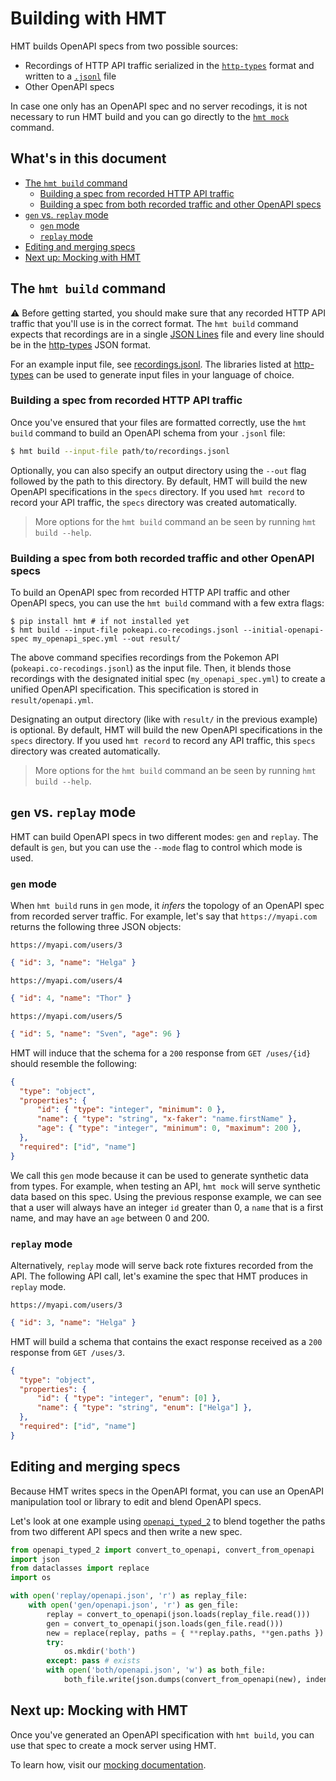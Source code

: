 # Building with HMT

HMT builds OpenAPI specs from two possible sources:
- Recordings of HTTP API traffic serialized in the [`http-types`](https://github.com/hmt/http-types) format and written to a [`.jsonl`](https://jsonlines.org) file
- Other OpenAPI specs

In case one only has an OpenAPI spec and no server recodings, it is not necessary to run HMT build and you can go directly to the [`hmt mock`](./MOCK.md) command.

## What's in this document

- [The `hmt build` command](#the-hmt-build-command)
    - [Building a spec from recorded HTTP API traffic](#building-a-spec-from-recorded-http-api-traffic)
    - [Building a spec from both recorded traffic and other OpenAPI specs](#building-a-spec-from-both-recorded-traffic-and-other-openapi-specs)
- [`gen` vs. `replay` mode](#gen-vs-replay-mode)
    - [`gen` mode](#gen-mode)
    - [`replay` mode](#replay-mode)
- [Editing and merging specs](#editing-and-merging-specs)
- [Next up: Mocking with HMT](#next-up-mocking-with-hmt)

## The `hmt build` command

⚠️ Before getting started, you should make sure that any recorded HTTP API traffic that you'll use is in the correct format. The `hmt build` command expects that recordings are in a single [JSON Lines](http://jsonlines.org/) file and every line should be in the [http-types](https://hmt.github.io/http-types/) JSON format.

For an example input file, see [recordings.jsonl](https://github.com/HMT/hmt/blob/master/resources/recordings.jsonl). The libraries listed at [http-types](https://hmt.github.io/http-types/) can be used to generate input files in your language of choice.

### Building a spec from recorded HTTP API traffic

Once you've ensured that your files are formatted correctly, use the `hmt build` command to build an OpenAPI schema from your `.jsonl` file:

```bash
$ hmt build --input-file path/to/recordings.jsonl 
```

Optionally, you can also specify an output directory using the `--out` flag followed by the path to this directory. By default, HMT will build the new OpenAPI specifications in the `specs` directory. If you used `hmt record` to record your API traffic, the `specs` directory was created automatically. 

> More options for the `hmt build` command an be seen by running `hmt build --help`.

### Building a spec from both recorded traffic and other OpenAPI specs

To build an OpenAPI spec from recorded HTTP API traffic and other OpenAPI specs, you can use the `hmt build` command with a few extra flags:

```
$ pip install hmt # if not installed yet
$ hmt build --input-file pokeapi.co-recodings.jsonl --initial-openapi-spec my_openapi_spec.yml --out result/
```

The above command specifies recordings from the Pokemon API (`pokeapi.co-recodings.jsonl`) as the input file. Then, it blends those recordings with the designated initial spec (`my_openapi_spec.yml`) to create a unified OpenAPI specification. This specification is stored in `result/openapi.yml`.

Designating an output directory (like with `result/` in the previous example) is optional. By default, HMT will build the new OpenAPI specifications in the `specs` directory. If you used `hmt record` to record any API traffic, this `specs` directory was created automatically.

> More options for the `hmt build` command an be seen by running `hmt build --help`.

## `gen` vs. `replay` mode

HMT can build OpenAPI specs in two different modes: `gen` and `replay`.  The default is `gen`, but you can use the `--mode` flag to control which mode is used.

### `gen` mode

When `hmt build` runs in `gen` mode, it _infers_ the topology of an OpenAPI spec from recorded server traffic. For example, let's say that `https://myapi.com` returns the following three JSON objects:

`https://myapi.com/users/3`
```json
{ "id": 3, "name": "Helga" }
```

`https://myapi.com/users/4`
```json
{ "id": 4, "name": "Thor" }
```

`https://myapi.com/users/5`
```json
{ "id": 5, "name": "Sven", "age": 96 }
```

HMT will induce that the schema for a `200` response from `GET /uses/{id}` should resemble the following:

```json
{
  "type": "object",
  "properties": {
      "id": { "type": "integer", "minimum": 0 },
      "name": { "type": "string", "x-faker": "name.firstName" },
      "age": { "type": "integer", "minimum": 0, "maximum": 200 },
  },
  "required": ["id", "name"]
}
```
We call this `gen` mode because it can be used to generate synthetic data from types. For example, when testing an API, `hmt mock` will serve synthetic data based on this spec. Using the previous response example, we can see that a user will always have an integer `id` greater than 0, a `name` that is a first name, and may have an `age` between 0 and 200.  

### `replay` mode

Alternatively, `replay` mode will serve back rote fixtures recorded from the API. The following API call, let's examine the spec that HMT produces in `replay` mode.

`https://myapi.com/users/3`
```json
{ "id": 3, "name": "Helga" }
```

HMT will build a schema that contains the exact response received as a `200` response from `GET /uses/3`.

```json
{
  "type": "object",
  "properties": {
      "id": { "type": "integer", "enum": [0] },
      "name": { "type": "string", "enum": ["Helga"] },
  },
  "required": ["id", "name"]
}
```

<!-- TODO: Mixed mode docs -->

## Editing and merging specs

Because HMT writes specs in the OpenAPI format, you can use an OpenAPI manipulation tool or library to edit and blend OpenAPI specs. 

Let's look at one example using [`openapi_typed_2`](https://github.com/meeshkan/openapi-typed-2) to blend together the paths from two different API specs and then write a new spec.

```python
from openapi_typed_2 import convert_to_openapi, convert_from_openapi
import json
from dataclasses import replace
import os

with open('replay/openapi.json', 'r') as replay_file:
    with open('gen/openapi.json', 'r') as gen_file:
        replay = convert_to_openapi(json.loads(replay_file.read()))
        gen = convert_to_openapi(json.loads(gen_file.read()))
        new = replace(replay, paths = { **replay.paths, **gen.paths })
        try:
            os.mkdir('both')
        except: pass # exists
        with open('both/openapi.json', 'w') as both_file:
            both_file.write(json.dumps(convert_from_openapi(new), indent=2))
```

## Next up: Mocking with HMT

Once you've generated an OpenAPI specification with `hmt build`, you can use that spec to create a mock server using HMT.

To learn how, visit our [mocking documentation](./docs/MOCK.md).
